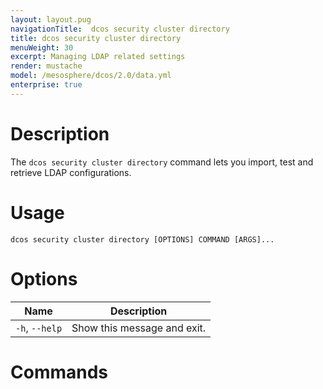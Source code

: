 ```yaml
---
layout: layout.pug
navigationTitle:  dcos security cluster directory 
title: dcos security cluster directory
menuWeight: 30
excerpt: Managing LDAP related settings 
render: mustache
model: /mesosphere/dcos/2.0/data.yml
enterprise: true
---
```


# Description

The `dcos security cluster directory` command lets you import, test and retrieve LDAP configurations.

# Usage

```
dcos security cluster directory [OPTIONS] COMMAND [ARGS]...
```


# Options

| Name | Description |
|------|-------------------|
| `-h`, `--help` | Show this message and exit.|

# Commands


